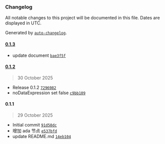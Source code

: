 ### Changelog

All notable changes to this project will be documented in this file. Dates are displayed in UTC.

Generated by [`auto-changelog`](https://github.com/CookPete/auto-changelog).

#### [0.1.3](https://github.com/Saber-Kurama/n8n-nodes-ada/compare/0.1.2...0.1.3)

- update document [`bae3f5f`](https://github.com/Saber-Kurama/n8n-nodes-ada/commit/bae3f5f78c31e78187270096bad24bdda0b985c7)

#### [0.1.2](https://github.com/Saber-Kurama/n8n-nodes-ada/compare/0.1.1...0.1.2)

> 30 October 2025

- Release 0.1.2 [`7296982`](https://github.com/Saber-Kurama/n8n-nodes-ada/commit/7296982cba01ad443e40426f1ef5d4fc1206b829)
- noDataExpression set false [`c9bb109`](https://github.com/Saber-Kurama/n8n-nodes-ada/commit/c9bb1099276651ff82ec0ad6fb572ee58f5de9df)

#### 0.1.1

> 29 October 2025

- Initial commit [`91d50dc`](https://github.com/Saber-Kurama/n8n-nodes-ada/commit/91d50dc7d51529382ab342c6d7e2fc45678ea787)
- 增加 ada 节点 [`e537bfd`](https://github.com/Saber-Kurama/n8n-nodes-ada/commit/e537bfda46f9583e5512f2e787503feeb63c763d)
- update README.md [`14eb104`](https://github.com/Saber-Kurama/n8n-nodes-ada/commit/14eb104100cc642d5fc3f1bf66750d3c8d29c167)
